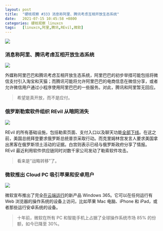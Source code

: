 ```yaml
---
layout: post
title:	"硬核观察 #333 消息称阿里、腾讯考虑互相开放生态系统"
date:	2021-07-15 10:45:58 +0800 
categories:	硬核观察 linuxcn 
tags:	[linuxcn,阿里,腾讯,REvil,微软]
---
```



![](/Asserts/Images//attachment/album/202107/15/104504zkt5ot0krtgnttyo.jpg)


### 消息称阿里、腾讯考虑互相开放生态系统


![](/Asserts/Images//attachment/album/202107/15/104505dg7vvqo7orzvgufq.jpg)


外媒称阿里巴巴和腾讯考虑互相开放生态系统，阿里巴巴的初步举措可能包括将微信支付引入淘宝和天猫；而腾讯可能将允许阿里巴巴的电商信息在微信分享，或者允许微信用户通过小程序使用阿里巴巴的一些服务。对此，腾讯和阿里暂无回应。



> 
> 希望是真开放，而不是应付。
> 
> 
> 


### 俄罗斯勒索软件组织 REvil 从暗网消失


![](/Asserts/Images//attachment/album/202107/15/104524trgsw2j85gebjslp.jpg)


REvil 的所有基础设施，包括勒索页面、支付入口以及聊天功能[全部下线](https://www.bloomberg.com/news/articles/2021-07-13/notorious-ransomware-gang-revil-s-dark-web-sites-goes-offline)。在这之前，美国总统拜登要求俄罗斯总统普京采取行动。而克里姆林宫发言人要求美国拿出黑客在俄罗斯领土活动的证据。白宫则表示已经与俄罗斯政府分享了情报。REvil 最近利用软件供应链同时对数千家公司发动了勒索软件攻击。



> 
> 看来是“战略转移”了。
> 
> 
> 


### 微软推出 Cloud PC 吸引苹果和安卓用户


![](/Asserts/Images//attachment/album/202107/15/104537r377o3p7ppzg7dvr.jpg)


微软宣布推出了完全[在云端运行](https://www.theverge.com/2021/7/14/22575064/microsoft-windows-365-cloud-pc-launch-date-price-features)的新产品 Windows 365。它可以在任何运行有 Web 浏览器的操作系统的设备上访问，比如苹果 Mac 电脑、iPhone 和 iPad，或者那些运行安卓系统的设备。



> 
> 十年前，微软在所有 PC 和智能手机上占据了全球操作系统市场 85% 的份额，如今已降至 30%。
> 
> 
>
